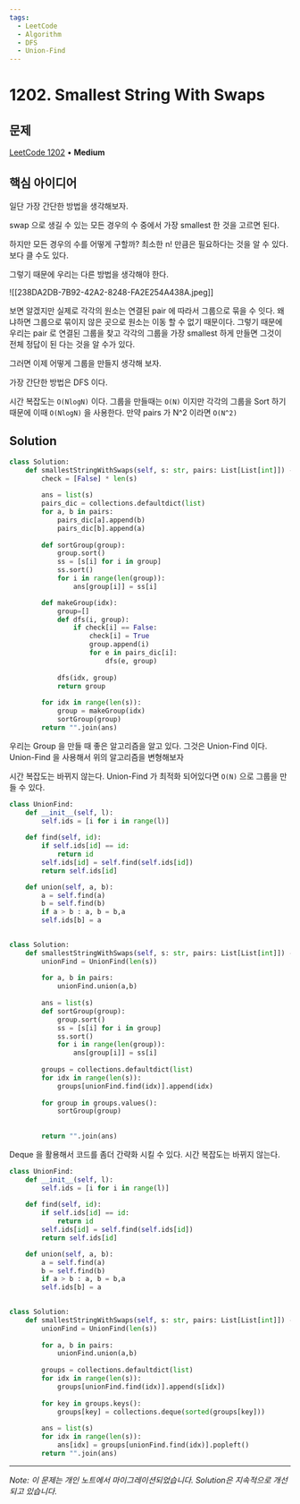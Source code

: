 ```yaml
---
tags:
  - LeetCode
  - Algorithm
  - DFS
  - Union-Find
---
```


# 1202. Smallest String With Swaps

## 문제

[LeetCode 1202](https://leetcode.com/problems/smallest-string-with-swaps/) • **Medium**

## 핵심 아이디어

일단 가장 간단한 방법을 생각해보자.

swap 으로 생길 수 있는 모든 경우의 수 중에서 가장 smallest 한 것을 고르면 된다.

하지만 모든 경우의 수를 어떻게 구할까? 최소한 n! 만큼은 필요하다는 것을 알 수 있다. 보다 클 수도 있다.

그렇기 때문에 우리는 다른 방법을 생각해야 한다.

  

![[238DA2DB-7B92-42A2-8248-FA2E254A438A.jpeg]]

  

보면 알겠지만 실제로 각각의 원소는 연결된 pair 에 따라서 그룹으로 묶을 수 잇다. 왜냐하면 그룹으로 묶이지 않은 곳으로 원소는 이동 할 수 없기 때문이다. 그렇기 때문에 우리는 pair 로 연결된 그룹을 찾고 각각의 그룹을 가장 smallest 하게 만들면 그것이 전체 정답이 된 다는 것을 알 수가 있다.

  

그러면 이제 어떻게 그룹을 만들지 생각해 보자.

  

가장 간단한 방법은 DFS 이다.

시간 복잡도는 `O(NlogN)` 이다. 그룹을 만들때는 `O(N)` 이지만 각각의 그룹을 Sort 하기 때문에 이때 `O(NlogN)` 을 사용한다. 만약 pairs 가 N^2 이라면 `O(N^2)`

## Solution

```python
class Solution:
    def smallestStringWithSwaps(self, s: str, pairs: List[List[int]]) -> str:
        check = [False] * len(s)
        
        ans = list(s)
        pairs_dic = collections.defaultdict(list)
        for a, b in pairs:
            pairs_dic[a].append(b)
            pairs_dic[b].append(a)
        
        def sortGroup(group):
            group.sort()
            ss = [s[i] for i in group]
            ss.sort()
            for i in range(len(group)):
                ans[group[i]] = ss[i]

        def makeGroup(idx):
            group=[]
            def dfs(i, group):
                if check[i] == False:
                    check[i] = True
                    group.append(i)
                    for e in pairs_dic[i]:
                        dfs(e, group)
                    
            dfs(idx, group)
            return group
            
        for idx in range(len(s)):
            group = makeGroup(idx)
            sortGroup(group)
        return "".join(ans)
```

  

우리는 Group 을 만들 때 좋은 알고리즘을 알고 있다. 그것은 Union-Find 이다. Union-Find 을 사용해서 위의 알고리즘을 변형해보자

시간 복잡도는 바뀌지 않는다. Union-Find 가 최적화 되어있다면 `O(N)` 으로 그룹을 만들 수 있다.

```python
class UnionFind:
    def __init__(self, l):
        self.ids = [i for i in range(l)]
        
    def find(self, id):
        if self.ids[id] == id:
            return id
        self.ids[id] = self.find(self.ids[id])
        return self.ids[id]

    def union(self, a, b):
        a = self.find(a)
        b = self.find(b)
        if a > b : a, b = b,a
        self.ids[b] = a
        

class Solution:
    def smallestStringWithSwaps(self, s: str, pairs: List[List[int]]) -> str:
        unionFind = UnionFind(len(s))
        
        for a, b in pairs:
            unionFind.union(a,b)
        
        ans = list(s)
        def sortGroup(group):
            group.sort()
            ss = [s[i] for i in group]
            ss.sort()
            for i in range(len(group)):
                ans[group[i]] = ss[i]
            
        groups = collections.defaultdict(list)    
        for idx in range(len(s)):
            groups[unionFind.find(idx)].append(idx)
        
        for group in groups.values():
            sortGroup(group)
            
        
        return "".join(ans)
```

  

Deque 을 활용해서 코드를 좀더 간략화 시킬 수 있다. 시간 복잡도는 바뀌지 않는다.

```python
class UnionFind:
    def __init__(self, l):
        self.ids = [i for i in range(l)]
        
    def find(self, id):
        if self.ids[id] == id:
            return id
        self.ids[id] = self.find(self.ids[id])
        return self.ids[id]

    def union(self, a, b):
        a = self.find(a)
        b = self.find(b)
        if a > b : a, b = b,a
        self.ids[b] = a
        

class Solution:
    def smallestStringWithSwaps(self, s: str, pairs: List[List[int]]) -> str:
        unionFind = UnionFind(len(s))
        
        for a, b in pairs:
            unionFind.union(a,b)
            
        groups = collections.defaultdict(list)    
        for idx in range(len(s)):
            groups[unionFind.find(idx)].append(s[idx])
        
        for key in groups.keys():
            groups[key] = collections.deque(sorted(groups[key]))
            
        ans = list(s)
        for idx in range(len(s)):
            ans[idx] = groups[unionFind.find(idx)].popleft()
        return "".join(ans)
```

---

*Note: 이 문제는 개인 노트에서 마이그레이션되었습니다. Solution은 지속적으로 개선되고 있습니다.*
